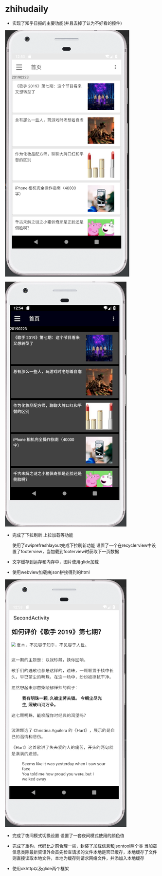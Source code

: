 # zhihudaily
* 实现了知乎日报的主要功能(并且去掉了认为不好看的控件)

![main](https://github.com/931717954/zhihudaily/blob/master/%E4%B8%BB%E9%A1%B5.PNG)

![night](https://github.com/931717954/zhihudaily/blob/master/%E5%A4%9C%E9%97%B4%E4%B8%BB%E9%A1%B5.PNG)

* 完成了下拉刷新 上拉加载等功能
  
  使用了swiprefreshlayout完成下拉刷新功能 
  设置了一个在recyclerview中设置了footerview，当加载到footerview时获取下一页数据
  
* 文字缓存到运存和内存中，图片使用glide加载
* 使用webview加载由json拼接得到的html

![web](https://github.com/931717954/zhihudaily/blob/master/%E7%BD%91%E9%A1%B5.PNG)
* 完成了夜间模式切换设置
  设置了一套夜间模式使用的颜色值
  
* 完成了重构，代码比之前合理一些，封装了加载信息和jsontool两个类
  当加载信息类除最新资讯外会首先检查请求的文件本地是否已缓存，本地缓存了文件则直接读取本地文件，本地为缓存则请求网络文件，并添加入本地缓存
  
* 使用okhttp以及glide两个框架
